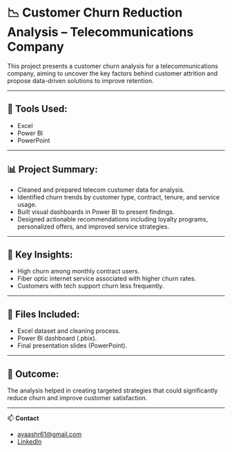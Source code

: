 # 📉 Customer Churn Reduction Analysis – Telecommunications Company

This project presents a customer churn analysis for a telecommunications company, aiming to uncover the key factors behind customer attrition and propose data-driven solutions to improve retention.

---

## 🧰 Tools Used:
- Excel
- Power BI
- PowerPoint

---

## 📊 Project Summary:
- Cleaned and prepared telecom customer data for analysis.
- Identified churn trends by customer type, contract, tenure, and service usage.
- Built visual dashboards in Power BI to present findings.
- Designed actionable recommendations including loyalty programs, personalized offers, and improved service strategies.

---

## 📌 Key Insights:
- High churn among monthly contract users.
- Fiber optic internet service associated with higher churn rates.
- Customers with tech support churn less frequently.

---

## 📁 Files Included:
- Excel dataset and cleaning process.
- Power BI dashboard (.pbix).
- Final presentation slides (PowerPoint).

---

## 🎯 Outcome:
The analysis helped in creating targeted strategies that could significantly reduce churn and improve customer satisfaction.

---

📫 **Contact**  
- ayaashr61@gmail.com  
- [LinkedIn](https://www.linkedin.com/in/aya-ashraf-/)
